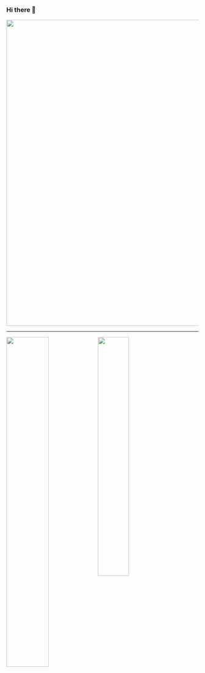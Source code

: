 ### Hi there 👋

<img width="800" src="https://github-profile-trophy.vercel.app/?username=gesoges0&count_private=true&include_all_commits=true" />

--- 

<div>
  <img width="47%" align="left" src="https://github-readme-stats.vercel.app/api?username=gesoges0&count_private=true&include_all_commits=true" />
  <img width="40%" src="https://github-readme-stats.vercel.app/api/top-langs/?username=gesoges0&layout=compact&&count_private=true&include_all_commits=true&hide=Jupyter%20Notebook,HTML,CSS,Smarty,PostScript" />
</div>

